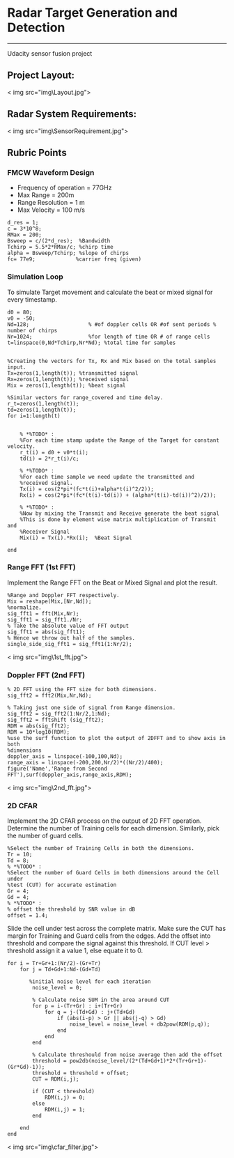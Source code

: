 # Radar Target Generation and Detection
---
Udacity sensor fusion project

## Project Layout:
< img src="img\Layout.jpg">

## Radar System Requirements:
< img src="img\SensorRequirement.jpg">

## Rubric Points
### FMCW Waveform Design
- Frequency of operation = 77GHz
- Max Range = 200m
- Range Resolution = 1 m
- Max Velocity = 100 m/s
```
d_res = 1;
c = 3*10^8;
RMax = 200;
Bsweep = c/(2*d_res);  %Bandwidth
Tchirp = 5.5*2*RMax/c; %chirp time
alpha = Bsweep/Tchirp; %slope of chirps
fc= 77e9;             %carrier freq (given)
```

### Simulation Loop
To simulate Target movement and calculate the beat or mixed signal for every timestamp.
```
d0 = 80;
v0 = -50;
Nd=128;                   % #of doppler cells OR #of sent periods % number of chirps
Nr=1024;                  %for length of time OR # of range cells
t=linspace(0,Nd*Tchirp,Nr*Nd); %total time for samples


%Creating the vectors for Tx, Rx and Mix based on the total samples input.
Tx=zeros(1,length(t)); %transmitted signal
Rx=zeros(1,length(t)); %received signal
Mix = zeros(1,length(t)); %beat signal

%Similar vectors for range_covered and time delay.
r_t=zeros(1,length(t));
td=zeros(1,length(t));
for i=1:length(t)         
    
    
    % *%TODO* :
    %For each time stamp update the Range of the Target for constant velocity. 
    r_t(i) = d0 + v0*t(i);
    td(i) = 2*r_t(i)/c;
    
    % *%TODO* :
    %For each time sample we need update the transmitted and
    %received signal. 
    Tx(i) = cos(2*pi*(fc*t(i)+alpha*t(i)^2/2));
    Rx(i) = cos(2*pi*(fc*(t(i)-td(i)) + (alpha*(t(i)-td(i))^2)/2));
    
    % *%TODO* :
    %Now by mixing the Transmit and Receive generate the beat signal
    %This is done by element wise matrix multiplication of Transmit and
    %Receiver Signal
    Mix(i) = Tx(i).*Rx(i);  %Beat Signal
    
end
```

### Range FFT (1st FFT)
Implement the Range FFT on the Beat or Mixed Signal and plot the result.
```
%Range and Doppler FFT respectively.
Mix = reshape(Mix,[Nr,Nd]);
%normalize.
sig_fft1 = fft(Mix,Nr); 
sig_fft1 = sig_fft1./Nr;
% Take the absolute value of FFT output
sig_fft1 = abs(sig_fft1);
% Hence we throw out half of the samples.
single_side_sig_fft1 = sig_fft1(1:Nr/2);
```
< img src="img\1st_fft.jpg">

### Doppler FFT (2nd FFT)
```
% 2D FFT using the FFT size for both dimensions.
sig_fft2 = fft2(Mix,Nr,Nd);

% Taking just one side of signal from Range dimension.
sig_fft2 = sig_fft2(1:Nr/2,1:Nd);
sig_fft2 = fftshift (sig_fft2);
RDM = abs(sig_fft2);
RDM = 10*log10(RDM);
%use the surf function to plot the output of 2DFFT and to show axis in both
%dimensions
doppler_axis = linspace(-100,100,Nd);
range_axis = linspace(-200,200,Nr/2)*((Nr/2)/400);
figure('Name','Range from Second FFT'),surf(doppler_axis,range_axis,RDM);
```
< img src="img\2nd_fft.jpg">

### 2D CFAR
Implement the 2D CFAR process on the output of 2D FFT operation. 
Determine the number of Training cells for each dimension. Similarly, pick the number of guard cells.
```
%Select the number of Training Cells in both the dimensions.
Tr = 10;
Td = 8;
% *%TODO* :
%Select the number of Guard Cells in both dimensions around the Cell under 
%test (CUT) for accurate estimation
Gr = 4;
Gd = 4;
% *%TODO* :
% offset the threshold by SNR value in dB
offset = 1.4;
```
Slide the cell under test across the complete matrix. Make sure the CUT has margin for Training and Guard cells from the edges. Add the offset into threshold and compare the signal against this threshold. If CUT level > threshold assign it a value 1, else equate it to 0.
```
for i = Tr+Gr+1:(Nr/2)-(Gr+Tr)
    for j = Td+Gd+1:Nd-(Gd+Td)
        
       %initial noise level for each iteration
        noise_level = 0;
        
        % Calculate noise SUM in the area around CUT
        for p = i-(Tr+Gr) : i+(Tr+Gr)
            for q = j-(Td+Gd) : j+(Td+Gd)
                if (abs(i-p) > Gr || abs(j-q) > Gd)
                    noise_level = noise_level + db2pow(RDM(p,q));
                end
            end
        end
        
        % Calculate threshould from noise average then add the offset
        threshold = pow2db(noise_level/(2*(Td+Gd+1)*2*(Tr+Gr+1)-(Gr*Gd)-1));
        threshold = threshold + offset;
        CUT = RDM(i,j);
        
        if (CUT < threshold)
            RDM(i,j) = 0;
        else
            RDM(i,j) = 1;
        end
        
    end
end
```
< img src="img\cfar_filter.jpg">